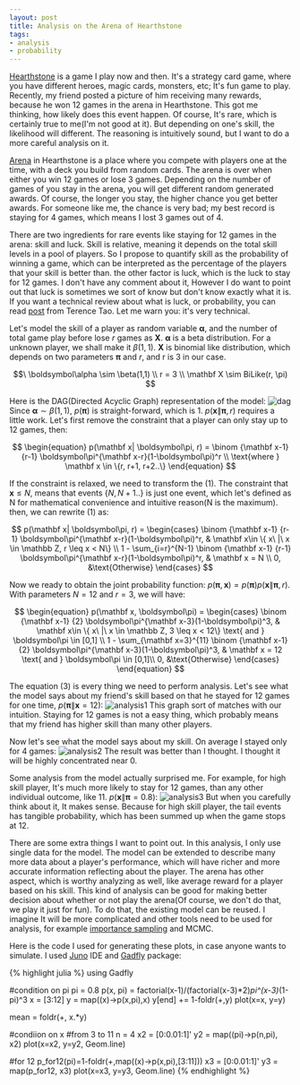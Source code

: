 ```yaml
---
layout: post
title: Analysis on the Arena of Hearthstone
tags:
- analysis
- probability
---
```


<a href="http://us.battle.net/hearthstone/en/" target="_blank">Hearthstone</a> is a game I play now and then. It's a strategy card game, where you have different heroes, magic cards, monsters, etc; It's fun game to play. Recently, my friend posted a picture of him receiving many rewards, because he won $12$ games in the arena in Hearthstone. This got me thinking, how likely does this event happen. Of course, It's rare, which is certainly true to me(I'm not good at it). But depending on one's skill, the likelihood will different. The reasoning is intuitively sound, but I want to do a more careful analysis on it. <!--break-->

<a href="http://hearthstone.gamepedia.com/Arena" target="_blank">Arena</a> in Hearthstone is a place where you compete with players one at the time, with a deck you build from random cards. The arena is over when either you win $12$ games or lose $3$ games. Depending on the number of games of you stay in the arena, you will get different random generated awards. Of course, the longer you stay, the higher chance you get better awards. For someone like me, the chance is very bad; my best record is staying for $4$ games, which means I lost $3$ games out of $4$.

There are two ingredients for rare events like staying for $12$ games in the arena: skill and luck. Skill is relative, meaning it depends on the total skill levels in a pool of players. So I propose to quantify skill as the probability of winning a game, which can be interpreted as the percentage of the players that your skill is better than. the other factor is luck, which is the luck to stay for 12 games. I don't have any comment about it, However I do want to point out that luck is sometimes we sort of know but don't know exactly what it is. If you want a technical review about what is luck, or probability, you can read <a href="https://terrytao.wordpress.com/2010/01/01/254a-notes-0-a-review-of-probability-theory/" target="_blank">post</a> from Terence Tao. Let me warn you: it's very technical.

Let's model the skill of a player as random variable $\boldsymbol\alpha$, and the number of total game play before lose $r$ games as $\mathbf X$. $\boldsymbol\alpha$ is a beta distribution. For a unknown player, we shall make it $\beta(1,1)$. $\mathbf X$ is binomial like distribution, which depends on two parameters $\boldsymbol\pi$ and $r$, and r is 3 in our case. 

$$\
\boldsymbol\alpha \sim \beta(1,1)   \\
r = 3  \\
\mathbf X \sim BiLike(r, \pi)
$$

Here is the DAG(Directed Acyclic Graph) representation of the model:
<img src="{{site.baseurl}}images/2015-07-09/dag.png" alt="dag">
Since $\boldsymbol\alpha \sim \beta(1,1)$, $p(\boldsymbol\pi)$ is straight-forward, which is $1$. $p(\mathbf x\| \boldsymbol\pi, r)$ requires a little work. Let's first remove the constraint that a player can only stay up to 12 games, then:

$$
\begin{equation}
p(\mathbf x| \boldsymbol\pi, r) = \binom {\mathbf x-1} {r-1} \boldsymbol\pi^{\mathbf x-r}(1-\boldsymbol\pi)^r \\
\text{where } \mathbf x \in \{r, r+1, r+2..\}
\end{equation}
$$

If the constraint is relaxed, we need to transform the (1). The constraint that $\mathbf x \leq N$, means that events $\{N,N+1..\}$ is just one event, which let's defined as N for mathematical convenience and intuitive reason(N is the maximum). then, we can rewrite (1) as:

$$
p(\mathbf x| \boldsymbol\pi, r) =
\begin{cases}
\binom {\mathbf x-1} {r-1} \boldsymbol\pi^{\mathbf x-r}(1-\boldsymbol\pi)^r,
& \mathbf x\in \{ x\ |\ x \in \mathbb Z, r \leq x < N\} \\
1 - \sum_{i=r}^{N-1} \binom {\mathbf x-1} {r-1} \boldsymbol\pi^{\mathbf x-r}(1-\boldsymbol\pi)^r,
& \mathbf x = N \\
0,
&\text{Otherwise}
\end{cases}
$$

Now we ready to obtain the joint probability function: $p(\boldsymbol\pi,\mathbf x) = p(\boldsymbol\pi)p(\mathbf x\|\boldsymbol\pi, r)$. With parameters $N = 12$ and $r = 3$, we will have:

$$
\begin{equation}
p(\mathbf x, \boldsymbol\pi) =
\begin{cases}
\binom {\mathbf x-1} {2} \boldsymbol\pi^{\mathbf x-3}(1-\boldsymbol\pi)^3,
& \mathbf x\in \{ x\ |\ x \in \mathbb Z, 3 \leq x < 12\}  \text{ and } \boldsymbol\pi \in [0,1] \\
1 - \sum_{\mathbf x=3}^{11} \binom {\mathbf x-1} {2} \boldsymbol\pi^{\mathbf x-3}(1-\boldsymbol\pi)^3,
& \mathbf x = 12 \text{ and } \boldsymbol\pi \in [0,1]\\
0,
&\text{Otherwise}
\end{cases}
\end{equation}
$$

The equation (3) is every thing we need to perform analysis. Let's see what the model says about my friend's skill based on that he stayed for $12$ games for one time, $p(\boldsymbol \pi \| \mathbf x = 12)$:
<img src="{{site.baseurl}}images/2015-07-09/analysis1.png" alt="analysis1">
This graph sort of matches with our intuition. Staying for $12$ games is not a easy thing, which probably means that my friend has higher skill than many other players.

Now let's see what the model says about my skill. On average I stayed only for $4$ games:
<img src="{{site.baseurl}}images/2015-07-09/analysis2.png" alt="analysis2">
The result was better than I thought. I thought it will be highly concentrated near $0$.

Some analysis from the model actually surprised me. For example, for high skill player, It's much more likely to stay for $12$ games, than any other individual outcome, like $11$. $p(\mathbf x \| \boldsymbol \pi = 0.8)$:
<img src="{{site.baseurl}}images/2015-07-09/analysis3.png" alt="analysis3">
But when you carefully think about it, It makes sense. Because for high skill player, the tail events has tangible probability, which has been summed up when the game stops at $12$.

There are some extra things I want to point out. In this analysis, I only use single data for the model. The model can be extended to describe many more data about a player's performance, which will have richer and more accurate information reflecting about the player. The arena has other aspect, which is worthy analyzing as well, like average reward for a player based on his skill. This kind of analysis can be good for making better decision about whether or not play the arena(Of course, we don't do that, we play it just for fun). To do that, the existing model can be reused. I imagine It will be more complicated and other tools need to be used for analysis, for example <a href="http://chaojie.me/2015/07/07/importance-sampling/" target="_blank">importance sampling</a> and MCMC.

Here is the code I used for generating these plots, in case anyone wants to simulate. I used <a href="http://junolab.org/" target="_blank">Juno</a> IDE and <a href="http://dcjones.github.io/Gadfly.jl/" target="_blank">Gadfly</a> package:

{% highlight julia %}
using Gadfly

#condition on pi
pi = 0.8
p(x, pi) = factorial(x-1)/(factorial(x-3)*2)*pi^(x-3)*(1-pi)^3
x = [3:12]
y = map((x)->p(x,pi),x)
y[end] += 1-foldr(+,y)
plot(x=x, y=y)

mean = foldr(+, x.*y)

#condiion on x
#from 3 to 11
n = 4
x2 = [0:0.01:1]'
y2 = map((pi)->p(n,pi), x2)
plot(x=x2, y=y2, Geom.line)


#for 12
p_for12(pi)=1-foldr(+,map((x)->p(x,pi),[3:11]))
x3 = [0:0.01:1]'
y3 = map(p_for12, x3)
plot(x=x3, y=y3, Geom.line)
{% endhighlight %}


